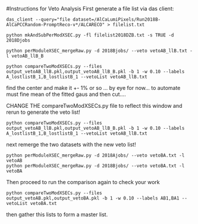 #Instructions for Veto Analysis 
First generate a file list via das client:
```
das_client --query="file dataset=/AlCaLumiPixels/Run2018B-AlCaPCCRandom-PromptReco-v*/ALCARECO" > filelist.txt

python mkAndSubPerModXSEC.py -fl filelist2018DZB.txt -s TRUE -d 2018Djobs

python perModuleXSEC_mergeRaw.py -d 2018Bjobs/ --veto vetoAB_llB.txt -l vetoAB_llB_B

python compareTwoModXSECs.py --files output_vetoAB_llB.pkl,output_vetoAB_llB_B.pkl -b 1 -w 0.10 --labels A_lostlistB_1,B_lostlistB_1 --vetoList vetoAB_llB.txt
```
find the center and make it +- 1% or so ... by eye for now... to automate must fine mean of the fitted gaus and then cut.... 

CHANGE THE compareTwoModXSECs.py file to reflect this window and rerun to generate the veto list! 
```
python compareTwoModXSECs.py --files output_vetoAB_llB.pkl,output_vetoAB_llB_B.pkl -b 1 -w 0.10 --labels A_lostlistB_1,B_lostlistB_1 --vetoList vetoAB_llB.txt
```
next remerge the two datasets with the new veto list! 
```
python perModuleXSEC_mergeRaw.py -d 2018Ajobs/ --veto vetoBA.txt -l vetoAB
python perModuleXSEC_mergeRaw.py -d 2018Bjobs/ --veto vetoBA.txt -l vetoBA
```
Then proceed to run the comparison again to check your work
```
python compareTwoModXSECs.py --files output_vetoAB.pkl,output_vetoBA.pkl -b 1 -w 0.10 --labels AB1,BA1 --vetoList vetoBA.txt
```
then gather this lists to form a master list. 
